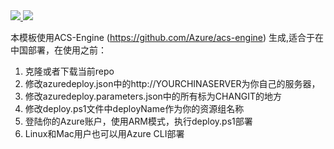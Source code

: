 <a href="https://portal.azure.cn/#create/Microsoft.Template/uri/https%3A%2F%2Fraw.githubusercontent.com%2Fkingliantop%2Fazurelabs%2Fmaster%2FAzureChinaARMTemplate%2Fmesos-marathon-vmss-china%2Fazuredeploy.json" target="_blank">
    <img src="http://azuredeploy.net/deploybutton.png"/>
</a>
<a href="http://armviz.io/#/?load=/https://raw.githubusercontent.com/kingliantop/azurelabs/master/AzureChinaARMTemplate/mesos-marathon-vmss-china/azuredeploy.json" target="_blank">
    <img src="http://armviz.io/visualizebutton.png"/>
</a>

本模板使用ACS-Engine (https://github.com/Azure/acs-engine) 生成,适合于在中国部署，在使用之前：

1.	克隆或者下载当前repo
2.	修改azuredeploy.json中的http://YOURCHINASERVER为你自己的服务器，
3.	修改azuredeploy.parameters.json中的所有标为CHANGIT的地方
4.	修改deploy.ps1文件中deployName作为你的资源组名称
5.	登陆你的Azure账户，使用ARM模式，执行deploy.ps1部署
6.	Linux和Mac用户也可以用Azure CLI部署
